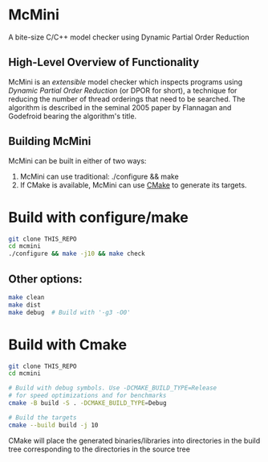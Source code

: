 # McMini
A bite-size C/C++ model checker using Dynamic Partial Order Reduction

## High-Level Overview of Functionality
McMini is an _extensible_ model checker which inspects
programs using _Dynamic Partial Order Reduction_ (or DPOR for
short), a technique for reducing the number of thread orderings
that need to be searched. The algorithm is described in the seminal
2005 paper by Flannagan and Godefroid bearing the algorithm's title.

## Building McMini
McMini can be built in either of two ways:
1. McMini can use traditional:  ./configure && make
2. If CMake is available, McMini can use [CMake](https://cmake.org)
to generate its targets.

# Build with configure/make

```bash
git clone THIS_REPO
cd mcmini
./configure && make -j10 && make check
```

## Other options:
```bash
make clean
make dist
make debug  # Build with '-g3 -O0'
```

# Build with Cmake

```bash
git clone THIS_REPO
cd mcmini

# Build with debug symbols. Use -DCMAKE_BUILD_TYPE=Release
# for speed optimizations and for benchmarks
cmake -B build -S . -DCMAKE_BUILD_TYPE=Debug

# Build the targets
cmake --build build -j 10
```
CMake will place the generated binaries/libraries into directories
in the build tree corresponding to the directories in the source tree
